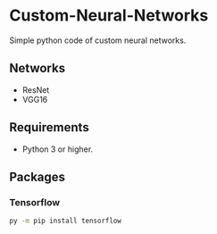 # Custom-Neural-Networks
Simple python code of custom neural networks.

## Networks
- ResNet
- VGG16

## Requirements
- Python 3 or higher.

## Packages

### Tensorflow
```bash
py -m pip install tensorflow
```